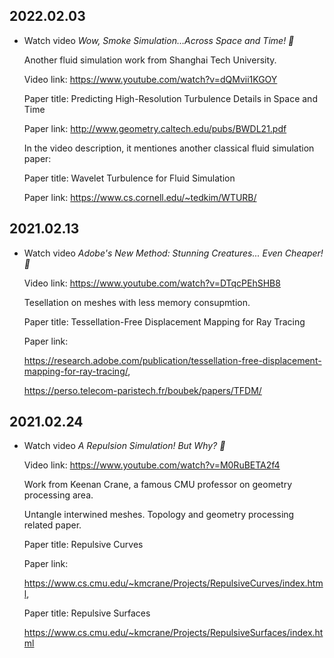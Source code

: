2022.02.03
---

- Watch video *Wow, Smoke Simulation…Across Space and Time! 💨*
  
  Another fluid simulation work from Shanghai Tech University.

  Video link: <https://www.youtube.com/watch?v=dQMvii1KGOY>

  Paper title: Predicting High-Resolution Turbulence Details in Space and Time

  Paper link: <http://www.geometry.caltech.edu/pubs/BWDL21.pdf>

  In the video description, it mentiones another classical fluid simulation paper:

  Paper title: Wavelet Turbulence for Fluid Simulation
  
  Paper link: <https://www.cs.cornell.edu/~tedkim/WTURB/>


2021.02.13
---

- Watch video *Adobe's New Method: Stunning Creatures... Even Cheaper! 👾*
  
  Video link: <https://www.youtube.com/watch?v=DTqcPEhSHB8>

  Tesellation on meshes with less memory consupmtion.

  Paper title: Tessellation-Free Displacement Mapping for Ray Tracing
  
  Paper link:
  
  <https://research.adobe.com/publication/tessellation-free-displacement-mapping-for-ray-tracing/>,

  <https://perso.telecom-paristech.fr/boubek/papers/TFDM/>


2021.02.24
---

- Watch video *A Repulsion Simulation! But Why? 🐰*
  
  Video link: <https://www.youtube.com/watch?v=M0RuBETA2f4>

  Work from Keenan Crane, a famous CMU professor on geometry processing area.

  Untangle interwined meshes. Topology and geometry processing related paper.

  Paper title: Repulsive Curves
  
  Paper link:
  
  <https://www.cs.cmu.edu/~kmcrane/Projects/RepulsiveCurves/index.html>,

  Paper title: Repulsive Surfaces

  <https://www.cs.cmu.edu/~kmcrane/Projects/RepulsiveSurfaces/index.html>
